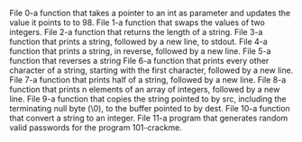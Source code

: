 File 0-a function that takes a pointer to an int as parameter and updates the value it points to to 98.
File 1-a function that swaps the values of two integers.
File 2-a function that returns the length of a string.
File 3-a function that prints a string, followed by a new line, to stdout.
File 4-a function that prints a string, in reverse, followed by a new line.
File 5-a function that reverses a string
File 6-a function that prints every other character of a string, starting with the first character, followed by a new line.
File 7-a function that prints half of a string, followed by a new line.
File 8-a function that prints n elements of an array of integers, followed by a new line.
File 9-a function that copies the string pointed to by src, including the terminating null byte (\0), to the buffer pointed to by dest.
File 10-a function that convert a string to an integer.
File 11-a program that generates random valid passwords for the program 101-crackme. 
